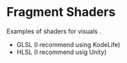# Fragment Shaders

Examples of shaders for visuals . 
* GLSL (I recommend using KodeLife)
* HLSL (I recommend usig Unity)
